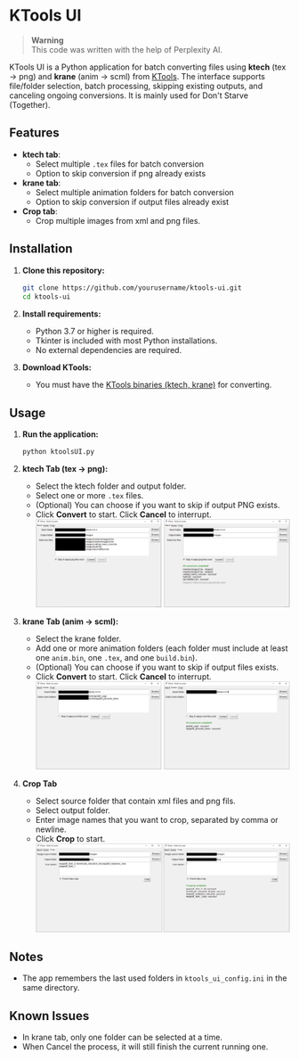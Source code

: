 # KTools UI

> **Warning**  
> This code was written with the help of Perplexity AI.

KTools UI is a Python application for batch converting files using **ktech** (tex → png) and **krane** (anim → scml) from [KTools](https://forums.kleientertainment.com/files/file/583-ktools-cross-platform-modding-tools-for-dont-starve/). The interface supports file/folder selection, batch processing, skipping existing outputs, and canceling ongoing conversions. It is mainly used for Don't Starve (Together).

## Features
- **ktech tab**:
  - Select multiple `.tex` files for batch conversion
  - Option to skip conversion if png already exists
- **krane tab**:
  - Select multiple animation folders for batch conversion
  - Option to skip conversion if output files already exist
- **Crop tab**:
  - Crop multiple images from xml and png files.

## Installation

1. **Clone this repository:**
   ```bash
   git clone https://github.com/yourusername/ktools-ui.git
   cd ktools-ui
   ```

2. **Install requirements:**
   - Python 3.7 or higher is required.
   - Tkinter is included with most Python installations.
   - No external dependencies are required.

3. **Download KTools:**
   - You must have the [KTools binaries (ktech, krane)](https://forums.kleientertainment.com/files/file/583-ktools-cross-platform-modding-tools-for-dont-starve/) for converting.

## Usage

1. **Run the application:**
   ```bash
   python ktoolsUI.py
   ```

2. **ktech Tab (tex → png):**
   - Select the ktech folder and output folder.
   - Select one or more `.tex` files.
   - (Optional) You can choose if you want to skip if output PNG exists.
   - Click **Convert** to start. Click **Cancel** to interrupt.
   ![ktech Tab](img/ktech_tab.png)
3. **krane Tab (anim → scml):**
   - Select the krane folder.
   - Add one or more animation folders (each folder must include at least one `anim.bin`, one `.tex`, and one `build.bin`).
   - (Optional) You can choose if you want to skip if output files exists.
   - Click **Convert** to start. Click **Cancel** to interrupt.
   ![krane Tab](img/krane_tab.png)
4. **Crop Tab**
   - Select source folder that contain xml files and png fils.
   - Select output folder.
   - Enter image names that you want to crop, separated by comma or newline.
   - Click **Crop** to start.
   ![crop Tab](img/crop_tab.png)
## Notes
- The app remembers the last used folders in `ktools_ui_config.ini` in the same directory.

## Known Issues
- In krane tab, only one folder can be selected at a time.
- When Cancel the process, it will still finish the current running one.